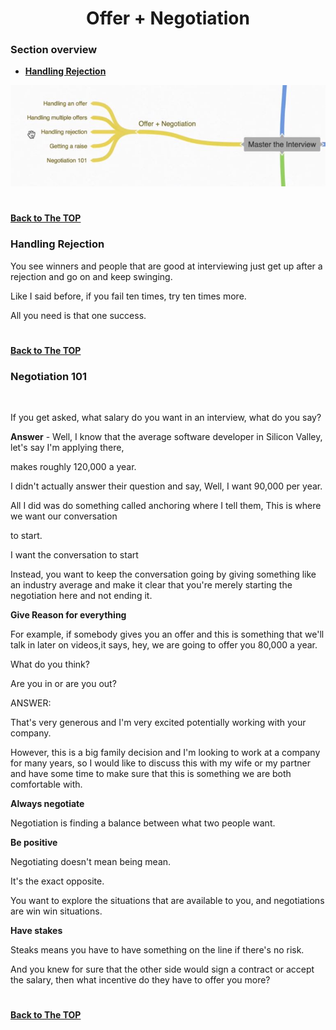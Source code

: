 <h1 align="center">Offer + Negotiation</h1>

### Section overview
* **[Handling Rejection](#handling-rejection)**


![Offer](https://github.com/tsokac2/-_-_Data_Structures_Algorithms/blob/main/src/52.JPG)

#
**[Back to The TOP](#section-overview)**

### Handling Rejection

You see winners and people that are good at interviewing just get up after a rejection and go on and keep swinging.

Like I said before, if you fail ten times, try ten times more.

All you need is that one success.

#
**[Back to The TOP](#section-overview)**


### Negotiation 101

![]()

If you get asked, what salary do you want in an interview, what do you say?

**Answer** - Well, I know that the average software developer in Silicon Valley, let's say I'm applying there,

makes roughly 120,000 a year.


I didn't actually answer their question and say, Well, I want 90,000 per year.

All I did was do something called anchoring where I tell them, This is where we want our conversation

to start.

I want the conversation to start 


Instead, you want to keep the conversation going by giving something like an industry average and make it clear that you're merely starting the negotiation here and not ending it.



**Give Reason for everything**

For example, if somebody gives you an offer and this is something that we'll talk in later on videos,it says, hey, we are going to offer you 80,000 a year.

What do you think?

Are you in or are you out?


ANSWER: 

That's very generous and I'm very excited potentially working with your company.

However, this is a big family decision and I'm looking to work at a company for many years, so I would like to discuss this with my wife or my partner and have some time to make sure that this is something we are both comfortable with.



**Always negotiate**

Negotiation is finding a balance between what two people want.


**Be positive**

Negotiating doesn't mean being mean.

It's the exact opposite.

You want to explore the situations that are available to you, and negotiations are win win situations.

**Have stakes**

Steaks means you have to have something on the line if there's no risk.

And you knew for sure that the other side would sign a contract or accept the salary, then what incentive do they have to offer you more?




#
**[Back to The TOP](#section-overview)**